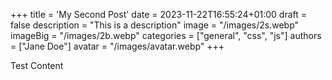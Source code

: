 +++
title = 'My Second Post'
date = 2023-11-22T16:55:24+01:00
draft = false
description = "This is a description"
image = "/images/2s.webp"
imageBig = "/images/2b.webp"
categories = ["general", "css", "js"]
authors = ["Jane Doe"]
avatar = "/images/avatar.webp"
+++

Test Content